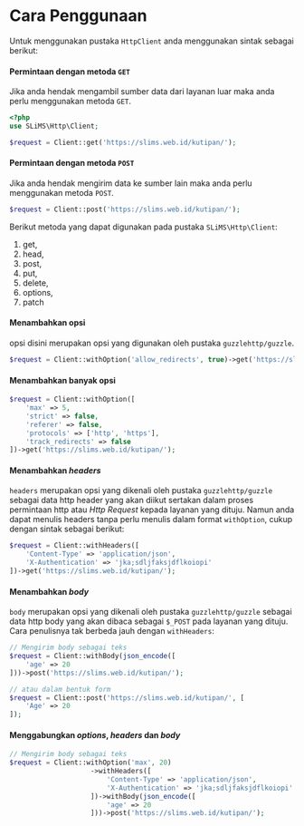 # Cara Penggunaan
Untuk menggunakan pustaka ```HttpClient``` anda menggunakan sintak sebagai berikut:
#### Permintaan dengan metoda ```GET```
Jika anda hendak mengambil sumber data dari layanan luar maka anda perlu menggunakan metoda ```GET```.
```php
<?php
use SLiMS\Http\Client;

$request = Client::get('https://slims.web.id/kutipan/');
```
#### Permintaan dengan metoda ```POST```
Jika anda hendak mengirim data ke sumber lain maka anda perlu menggunakan metoda ```POST```.
```php
$request = Client::post('https://slims.web.id/kutipan/');
```
Berikut metoda yang dapat digunakan pada pustaka ```SLiMS\Http\Client```:
1. get,
2. head,
3. post,
4. put,
5. delete,
6. options,
7. patch

#### Menambahkan opsi
opsi disini merupakan opsi yang digunakan oleh pustaka ```guzzlehttp/guzzle```.
```php
$request = Client::withOption('allow_redirects', true)->get('https://slims.web.id/kutipan/');
```
#### Menambahkan banyak opsi
```php
$request = Client::withOption([
    'max' => 5,
    'strict' => false,
    'referer' => false,
    'protocols' => ['http', 'https'],
    'track_redirects' => false
])->get('https://slims.web.id/kutipan/');
```

#### Menambahkan *headers*
```headers``` merupakan opsi yang dikenali oleh pustaka ```guzzlehttp/guzzle``` sebagai data http header yang akan diikut sertakan dalam proses permintaan http atau *Http Request* kepada layanan yang dituju. Namun anda dapat menulis headers tanpa perlu menulis dalam format ```withOption```, cukup dengan sintak sebagai berikut:
```php
$request = Client::withHeaders([
    'Content-Type' => 'application/json',
    'X-Authentication' => 'jka;sdljfaksjdflkoiopi'
])->get('https://slims.web.id/kutipan/');
```

#### Menambahkan *body*
```body``` merupakan opsi yang dikenali oleh pustaka ```guzzlehttp/guzzle``` sebagai data http body yang akan dibaca sebagai ```$_POST``` pada layanan yang dituju. Cara penulisnya tak berbeda jauh dengan ```withHeaders```:
```php
// Mengirim body sebagai teks
$request = Client::withBody(json_encode([
    'age' => 20
]))->post('https://slims.web.id/kutipan/');

// atau dalam bentuk form
$request = Client::post('https://slims.web.id/kutipan/', [
    'Age' => 20
]);
```

#### Menggabungkan *options*, *headers* dan *body*
```php
// Mengirim body sebagai teks
$request = Client::withOption('max', 20)
                    ->withHeaders([
                        'Content-Type' => 'application/json',
                        'X-Authentication' => 'jka;sdljfaksjdflkoiopi'
                    ])->withBody(json_encode([
                        'age' => 20
                    ]))->post('https://slims.web.id/kutipan/');
```